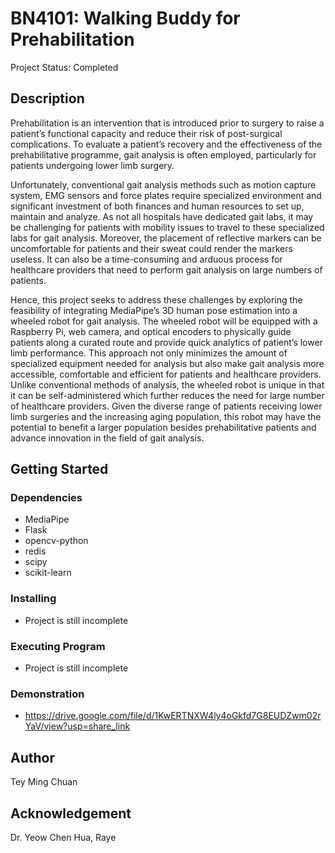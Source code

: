# BN4101: Walking Buddy for Prehabilitation #
Project Status: Completed

## Description ##
Prehabilitation is an intervention that is introduced prior to surgery to raise a patient’s functional capacity and reduce their risk of post-surgical complications. To evaluate a patient’s recovery and the effectiveness of the prehabilitative programme, gait analysis is often employed, particularly for patients undergoing lower limb surgery.

Unfortunately, conventional gait analysis methods such as motion capture system, EMG sensors and force plates require specialized environment and significant investment of both finances and human resources to set up, maintain and analyze. As not all hospitals have dedicated gait labs, it may be challenging for patients with mobility issues to travel to these specialized labs for gait analysis. Moreover, the placement of reflective markers can be uncomfortable for patients and their sweat could render the markers useless. It can also be a time-consuming and arduous process for healthcare providers that need to perform gait analysis on large numbers of patients.

Hence, this project seeks to address these challenges by exploring the feasibility of integrating MediaPipe’s 3D human pose estimation into a wheeled robot for gait analysis. The wheeled robot will be equipped with a Raspberry Pi, web camera, and optical encoders to physically guide patients along a curated route and provide quick analytics of patient’s lower limb performance.  This approach not only minimizes the amount of specialized equipment needed for analysis but also make gait analysis more accessible, comfortable and efficient for patients and healthcare providers. Unlike conventional methods of analysis, the wheeled robot is unique in that it can be self-administered which further reduces the need for large number of healthcare providers.
Given the diverse range of patients receiving lower limb surgeries and the increasing aging population, this robot may have the potential to benefit a larger population besides prehabilitative patients and advance innovation in the field of gait analysis.
 
## Getting Started ##
### Dependencies ###
- MediaPipe
- Flask
- opencv-python
- redis
- scipy
- scikit-learn

### Installing ###
- Project is still incomplete

### Executing Program ###
- Project is still incomplete

### Demonstration ###
- https://drive.google.com/file/d/1KwERTNXW4ly4oGkfd7G8EUDZwm02rYaV/view?usp=share_link

## Author ##
Tey Ming Chuan

## Acknowledgement ##
Dr. Yeow Chen Hua, Raye

